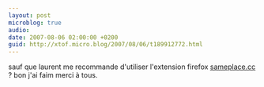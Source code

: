 ```yaml
---
layout: post
microblog: true
audio: 
date: 2007-08-06 02:00:00 +0200
guid: http://xtof.micro.blog/2007/08/06/t189912772.html
---
```

sauf que laurent me recommande d'utiliser l'extension firefox [sameplace.cc](http://sameplace.cc) ? bon j'ai faim merci à tous.
